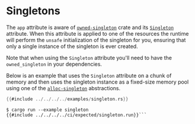 # Singletons

The `app` attribute is aware of [`owned-singleton`] crate and its [`Singleton`]
attribute. When this attribute is applied to one of the resources the runtime
will perform the `unsafe` initialization of the singleton for you, ensuring that
only a single instance of the singleton is ever created.

[`owned-singleton`]: ../../api/owned_singleton/index.html
[`Singleton`]: ../../api/owned_singleton_macros/attr.Singleton.html

Note that when using the `Singleton` attribute you'll need to have the
`owned_singleton` in your dependencies.

Below is an example that uses the `Singleton` attribute on a chunk of memory
and then uses the singleton instance as a fixed-size memory pool using one of
the [`alloc-singleton`] abstractions.

[`alloc-singleton`]: https://crates.io/crates/alloc-singleton

``` rust
{{#include ../../../../examples/singleton.rs}}
```

``` console
$ cargo run --example singleton
{{#include ../../../../ci/expected/singleton.run}}```
